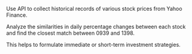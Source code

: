 Use API to collect historical records of various stock prices from Yahoo Finance. 

Analyze the similarities in daily percentage changes between each stock and find the closest match between 0939 and 1398. 

This helps to formulate immediate or short-term investment strategies.
